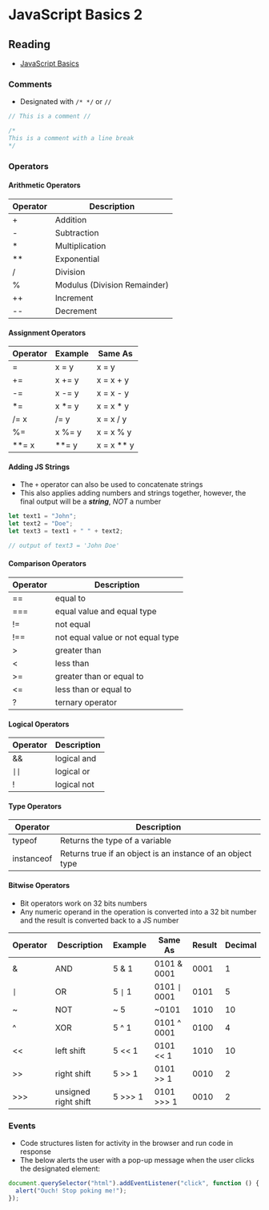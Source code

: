 # JavaScript Basics 2

## Reading

* [JavaScript Basics](https://developer.mozilla.org/en-US/docs/Learn/Getting_started_with_the_web/JavaScript_basics)

### Comments

* Designated with `/* */` or `//`

``` js
// This is a comment //

/* 
This is a comment with a line break
*/
```

### Operators

#### Arithmetic Operators

| **Operator** | **Description** |
| --- | --- |
| + | Addition |
| - | Subtraction |
| * | Multiplication |
| ** | Exponential |
| / | Division |
| % | Modulus (Division Remainder) |
| ++ | Increment |
| -- | Decrement |

#### Assignment Operators


| **Operator** |	**Example** |	**Same As** |
| --- | --- | --- |
| =	| x = y	| x = y  |
| +=	| x += y |	x = x + y |
| -=	| x -= y	| x = x - y |
| *=	| x *= y	| x = x * y |
| /=	x | /= y	| x = x / y |
| %=	| x %= y	| x = x % y |
| **=	x | **= y	| x = x ** y |

#### Adding JS Strings

* The `+` operator can also be used to concatenate strings
* This also applies adding numbers and strings together, however, the final output will be a ***string***, *NOT* a number

``` js
let text1 = "John";
let text2 = "Doe";
let text3 = text1 + " " + text2;

// output of text3 = 'John Doe'
```

#### Comparison Operators


| **Operator** |	**Description** |
| --- | --- |
| ==	| equal to |
| ===	| equal value and equal type |
| !=	| not equal |
| !==	| not equal value or not equal type |
| >	| greater than |
| <	| less than |
| >=	| greater than or equal to |
| <=	| less than or equal to |
| ?	| ternary operator |

#### Logical Operators

| **Operator** | **Description** |
| --- | --- |
| && | logical and |
|<code>&#124;&#124;</code> | logical or |
| ! | logical not |

#### Type Operators

| **Operator** | **Description** |
| --- | --- |
| typeof | Returns the type of a variable |
| instanceof | Returns true if an object is an instance of an object type |

#### Bitwise Operators

* Bit operators work on 32 bits numbers
* Any numeric operand in the operation is converted into a 32 bit number and the result is converted back to a JS number

| **Operator** | **Description** | **Example** | **Same As** | **Result** | **Decimal** |
| --- | --- | --- | --- | --- | --- |
| &	| AND	| 5 & 1	| 0101 & 0001	| 0001	| 1 |
|<code>&#124;</code> | OR	| 5 <code>&#124;</code> 1 |	0101 <code>&#124;</code> 0001	| 0101	| 5 |
| ~	| NOT	| ~ 5	| ~0101	| 1010	| 10 |
| ^	| XOR	| 5 ^ 1	| 0101 ^ 0001	| 0100	|  4 |
| <<	| left shift	| 5 << 1	| 0101 << 1	| 1010 | 10 |
| >>	| right shift	| 5 >> 1	| 0101 >> 1	| 0010	|  2 |
| >>>	| unsigned right shift	| 5 >>> 1 | 0101 >>> 1 | 0010 |  2 |


### Events

* Code structures listen for activity in the browser and run code in response
* The below alerts the user with a pop-up message when the user clicks the designated element:

``` js
document.querySelector("html").addEventListener("click", function () {
  alert("Ouch! Stop poking me!");
});
```
